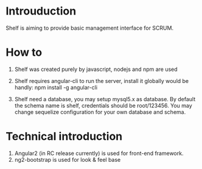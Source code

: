 Introuduction
=============
Shelf is aiming to provide basic management interface for SCRUM.


How to
======
1. Shelf was created purely by javascript, nodejs and npm are used
2. Shelf requires angular-cli to run the server, install it globally would be handly:
   npm install -g angular-cli

3. Shelf need a database, you may setup mysql5.x as database. 
   By default the schema name is shelf, credentials should be root/123456. You may change sequelize    configuration for your own database and schema.

Technical introduction
======================
1. Angular2 (in RC release currently) is used for front-end framework.
2. ng2-bootstrap is used for look & feel base

